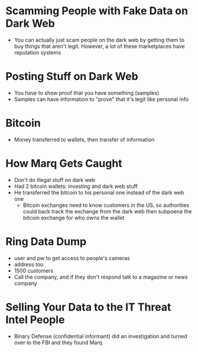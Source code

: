 # Scamming People with Fake Data on Dark Web
- You can actually just scam people on the dark web by getting them to buy things that aren't legit.  However, a lot of these marketplaces have reputation systems
# Posting Stuff on Dark Web
- You have to show proof that you have something (samples)
- Samples can have information to "prove" that it's legit like personal info
# Bitcoin
- Money transferred to wallets, then transfer of information
# How Marq Gets Caught
- Don't do illegal stuff on dark web
- Had 2 bitcoin wallets: investing and dark web stuff
- He transferred the bitcoin to his personal one instead of the dark web one
	- Bitcoin exchanges need to know customers in the US, so authorities could back track the exchange from the dark web then subpoena the bitcoin exchange for who owns the wallet
# Ring Data Dump
- user and pw to get access to people's cameras
- address too
- 1500 customers
- Call the company, and if they don't respond talk to a magazine or news company
# Selling Your Data to the IT Threat Intel People
- Binary Defense (confidential informant) did an investigation and turned over to the FBI and they found Marq